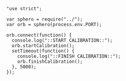     "use strict";

    var sphero = require("../");
    var orb = sphero(process.env.PORT);

    orb.connect(function() {
      console.log("::START CALIBRATION::");
      orb.startCalibration();
      setTimeout(function() {
        console.log("::FINISH CALIBRATION::");
        orb.finishCalibration();
      }, 5000);
    });
